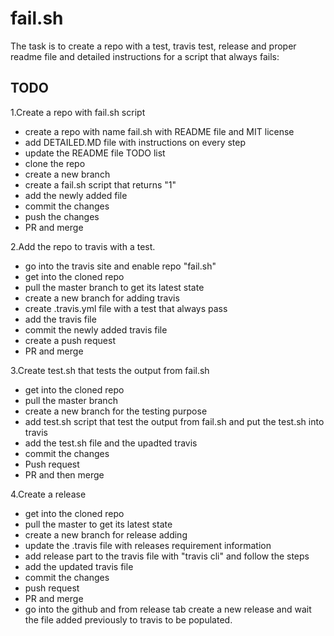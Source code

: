 # fail.sh
The task is to create a repo with a test, travis test, release and proper readme file and detailed instructions for a script that always fails:

## TODO

1.Create a repo with fail.sh script
- create a repo with name fail.sh with README file and MIT license
- add DETAILED.MD file with instructions on every step
- update the README file TODO list
- clone the repo
- create a new branch
- create a fail.sh script that returns "1"
- add the newly added file
- commit the changes
- push the changes
- PR and merge

2.Add the repo to travis with a test.
- go into the travis site and enable repo "fail.sh"
- get into the cloned repo
- pull the master branch to get its latest state
- create a new branch for adding travis
- create .travis.yml file with a test that always pass
- add the travis file
- commit the newly added travis file
- create a push request
- PR and merge

3.Create test.sh that tests the output from fail.sh
- get into the cloned repo
- pull the master branch
- create a new branch for the testing purpose
- add test.sh script that test the output from fail.sh and put the test.sh into travis
- add the test.sh file and the upadted travis
- commit the changes
- Push request
- PR and then merge

4.Create a release
- get into the cloned repo 
- pull the master to get its latest state
- create a new branch for release adding
- update the .travis file with releases requirement information
- add release part to the travis file with "travis cli" and follow the steps
- add the updated travis file 
- commit the changes
- push request
- PR and merge
- go into the github and from release tab create a new release and wait the file added previously to travis to be populated.

